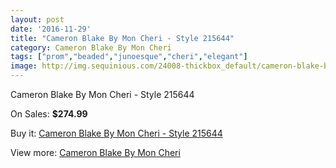 ```yaml
---
layout: post
date: '2016-11-29'
title: "Cameron Blake By Mon Cheri - Style 215644"
category: Cameron Blake By Mon Cheri
tags: ["prom","beaded","junoesque","cheri","elegant"]
image: http://img.sequinious.com/24008-thickbox_default/cameron-blake-by-mon-cheri-style-215644.jpg
---
```

Cameron Blake By Mon Cheri - Style 215644

On Sales: **$274.99**
<a href="https://www.sequinious.com/cameron-blake-by-mon-cheri/10288-cameron-blake-by-mon-cheri-style-215644.html"><amp-img layout="responsive" width="600" height="600" src="//img.sequinious.com/24008-thickbox_default/cameron-blake-by-mon-cheri-style-215644.jpg" alt="Cameron Blake By Mon Cheri - Style 215644 0" /></a>
<a href="https://www.sequinious.com/cameron-blake-by-mon-cheri/10288-cameron-blake-by-mon-cheri-style-215644.html"><amp-img layout="responsive" width="600" height="600" src="//img.sequinious.com/24009-thickbox_default/cameron-blake-by-mon-cheri-style-215644.jpg" alt="Cameron Blake By Mon Cheri - Style 215644 1" /></a>
<a href="https://www.sequinious.com/cameron-blake-by-mon-cheri/10288-cameron-blake-by-mon-cheri-style-215644.html"><amp-img layout="responsive" width="600" height="600" src="//img.sequinious.com/24010-thickbox_default/cameron-blake-by-mon-cheri-style-215644.jpg" alt="Cameron Blake By Mon Cheri - Style 215644 2" /></a>

Buy it: [Cameron Blake By Mon Cheri - Style 215644](https://www.sequinious.com/cameron-blake-by-mon-cheri/10288-cameron-blake-by-mon-cheri-style-215644.html "Cameron Blake By Mon Cheri - Style 215644")

View more: [Cameron Blake By Mon Cheri](https://www.sequinious.com/56-cameron-blake-by-mon-cheri "Cameron Blake By Mon Cheri")
